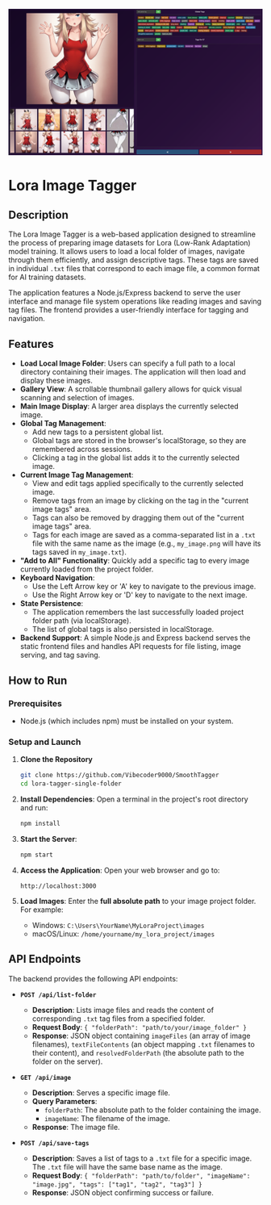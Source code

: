 ![](sample.png)

# Lora Image Tagger

## Description

The Lora Image Tagger is a web-based application designed to streamline the process of preparing image datasets for Lora (Low-Rank Adaptation) model training. It allows users to load a local folder of images, navigate through them efficiently, and assign descriptive tags. These tags are saved in individual `.txt` files that correspond to each image file, a common format for AI training datasets.

The application features a Node.js/Express backend to serve the user interface and manage file system operations like reading images and saving tag files. The frontend provides a user-friendly interface for tagging and navigation.

## Features

*   **Load Local Image Folder**: Users can specify a full path to a local directory containing their images. The application will then load and display these images.
*   **Gallery View**: A scrollable thumbnail gallery allows for quick visual scanning and selection of images.
*   **Main Image Display**: A larger area displays the currently selected image.
*   **Global Tag Management**:
    *   Add new tags to a persistent global list.
    *   Global tags are stored in the browser's localStorage, so they are remembered across sessions.
    *   Clicking a tag in the global list adds it to the currently selected image.
*   **Current Image Tag Management**:
    *   View and edit tags applied specifically to the currently selected image.
    *   Remove tags from an image by clicking on the tag in the "current image tags" area.
    *   Tags can also be removed by dragging them out of the "current image tags" area.
    *   Tags for each image are saved as a comma-separated list in a `.txt` file with the same name as the image (e.g., `my_image.png` will have its tags saved in `my_image.txt`).
*   **"Add to All" Functionality**: Quickly add a specific tag to every image currently loaded from the project folder.
*   **Keyboard Navigation**:
    *   Use the Left Arrow key or 'A' key to navigate to the previous image.
    *   Use the Right Arrow key or 'D' key to navigate to the next image.
*   **State Persistence**:
    *   The application remembers the last successfully loaded project folder path (via localStorage).
    *   The list of global tags is also persisted in localStorage.
*   **Backend Support**: A simple Node.js and Express backend serves the static frontend files and handles API requests for file listing, image serving, and tag saving.

## How to Run

### Prerequisites

*   Node.js (which includes npm) must be installed on your system.

### Setup and Launch

1.  **Clone the Repository**
    ```bash
    git clone https://github.com/Vibecoder9000/SmoothTagger
    cd lora-tagger-single-folder
    ```
	
2.  **Install Dependencies**:
    Open a terminal in the project's root directory and run:
    ```bash
    npm install
    ```
	
3.  **Start the Server**:
	```bash
	npm start
	```

4.  **Access the Application**:
    Open your web browser and go to:
    ```
    http://localhost:3000
    ```

5.  **Load Images**:
    Enter the **full absolute path** to your image project folder. For example:
    *   Windows: `C:\Users\YourName\MyLoraProject\images`
    *   macOS/Linux: `/home/yourname/my_lora_project/images`

## API Endpoints

The backend provides the following API endpoints:

*   **`POST /api/list-folder`**
    *   **Description**: Lists image files and reads the content of corresponding `.txt` tag files from a specified folder.
    *   **Request Body**: `{ "folderPath": "path/to/your/image_folder" }`
    *   **Response**: JSON object containing `imageFiles` (an array of image filenames), `textFileContents` (an object mapping `.txt` filenames to their content), and `resolvedFolderPath` (the absolute path to the folder on the server).

*   **`GET /api/image`**
    *   **Description**: Serves a specific image file.
    *   **Query Parameters**:
        *   `folderPath`: The absolute path to the folder containing the image.
        *   `imageName`: The filename of the image.
    *   **Response**: The image file.

*   **`POST /api/save-tags`**
    *   **Description**: Saves a list of tags to a `.txt` file for a specific image. The `.txt` file will have the same base name as the image.
    *   **Request Body**: `{ "folderPath": "path/to/folder", "imageName": "image.jpg", "tags": ["tag1", "tag2", "tag3"] }`
    *   **Response**: JSON object confirming success or failure.